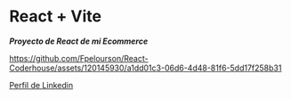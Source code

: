 # React + Vite

**_Proyecto de React de mi Ecommerce_**


https://github.com/Fpelourson/React-Coderhouse/assets/120145930/a1dd01c3-06d6-4d48-81f6-5dd17f258b31



[Perfil de Linkedin](https://www.linkedin.com/in/federico-pelourson/)
